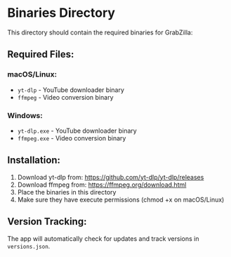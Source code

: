 # Binaries Directory

This directory should contain the required binaries for GrabZilla:

## Required Files:

### macOS/Linux:
- `yt-dlp` - YouTube downloader binary
- `ffmpeg` - Video conversion binary

### Windows:
- `yt-dlp.exe` - YouTube downloader binary
- `ffmpeg.exe` - Video conversion binary

## Installation:

1. Download yt-dlp from: https://github.com/yt-dlp/yt-dlp/releases
2. Download ffmpeg from: https://ffmpeg.org/download.html
3. Place the binaries in this directory
4. Make sure they have execute permissions (chmod +x on macOS/Linux)

## Version Tracking:

The app will automatically check for updates and track versions in `versions.json`.